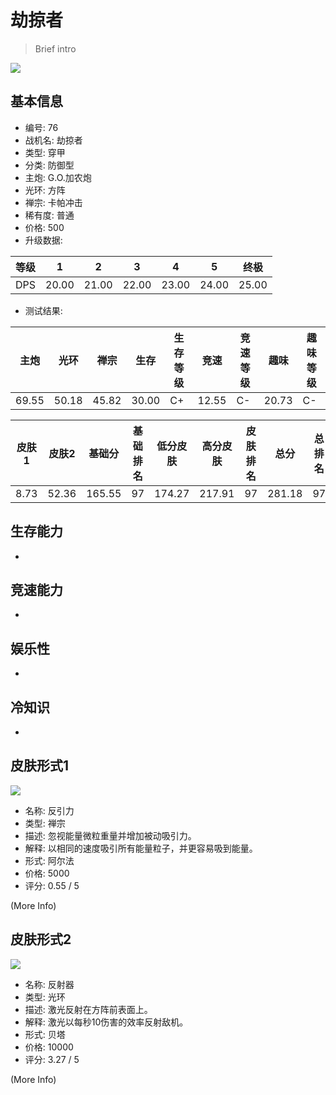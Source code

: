 # 劫掠者

> Brief intro

<img src="/ships/ship_76.png" style={{zoom:1}}/>

## 基本信息

- 编号: 76
- 战机名: 劫掠者
- 类型: 穿甲
- 分类: 防御型
- 主炮: G.O.加农炮
- 光环: 方阵
- 禅宗: 卡帕冲击
- 稀有度: 普通
- 价格: 500
- 升级数据: 

| 等级 | 1 | 2 | 3 | 4 | 5 | 终极 |
|--|--|--|--|--|--|--|
| DPS | 20.00 | 21.00 | 22.00 | 23.00 | 24.00 | 25.00 |

- 测试结果: 

| 主炮 | 光环 | 禅宗 | 生存 | 生存等级 | 竞速 | 竞速等级 | 趣味 | 趣味等级 |
|--|--|--|--|--|--|--|--|--|
| 69.55 | 50.18 | 45.82 | 30.00 | C+ | 12.55 | C- | 20.73 | C- |

| 皮肤1 | 皮肤2 | 基础分 | 基础排名 | 低分皮肤 | 高分皮肤 | 皮肤排名 | 总分 | 总排名 |
|--|--|--|--|--|--|--|--|--|
| 8.73 | 52.36 | 165.55 | 97 | 174.27 | 217.91 | 97 | 281.18 | 97 |

## 生存能力

-

## 竞速能力

-

## 娱乐性

-

## 冷知识

-

## 皮肤形式1

<img src="/ships/ship_76_apex_1.png" style={{zoom:1}}/>

- 名称: 反引力
- 类型: 禅宗
- 描述: 忽视能量微粒重量并增加被动吸引力。
- 解释: 以相同的速度吸引所有能量粒子，并更容易吸到能量。
- 形式: 阿尔法
- 价格: 5000
- 评分: 0.55 / 5

(More Info)

## 皮肤形式2

<img src="/ships/ship_76_apex_2.png" style={{zoom:1}}/>

- 名称: 反射器
- 类型: 光环
- 描述: 激光反射在方阵前表面上。
- 解释: 激光以每秒10伤害的效率反射敌机。
- 形式: 贝塔
- 价格: 10000
- 评分: 3.27 / 5

(More Info)
